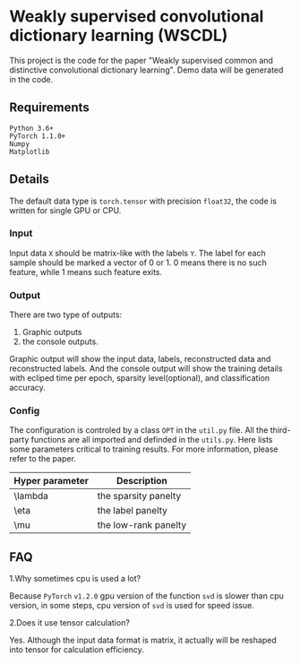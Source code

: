 # Weakly supervised convolutional dictionary learning (WSCDL)

This project is the code for the paper "Weakly supervised common and distinctive convolutional dictionary learning". Demo data will be generated in the code.
## Requirements
```
Python 3.6+
PyTorch 1.1.0+
Numpy
Matplotlib
```
## Details
The default data type is `torch.tensor` with precision `float32`, the code is written for single
GPU or CPU. 
### Input
Input data `X` should be matrix-like with the labels `Y`. The label for each sample should be marked a vector of 0 or 1. 0 means there is no such feature, while 1 means such feature exits.

### Output
There are two type of outputs: 
1. Graphic outputs
2. the console outputs. 

Graphic output will show the input data, labels, reconstructed data and reconstructed labels. 
And the console output will show the training details with ecliped time per epoch, sparsity level(optional), and classification accuracy.

### Config
The configuration is controled by a class `OPT` in the `util.py` file. All the third-party functions are all imported and definded in the `utils.py`.
Here lists some parameters critical to training results. For more information, please refer to the paper.

| Hyper parameter | Description |
| --------------- | ----------- |
| \lambda | the sparsity panelty |
| \eta | the label panelty |
| \mu | the low-rank panelty |

## FAQ
1.Why sometimes cpu is used a lot?

Because `PyTorch` `v1.2.0` gpu version of the function `svd` is slower than cpu version, in some steps, cpu version of `svd` is used for speed issue.

2.Does it use tensor calculation?

Yes. Although the input data format is matrix, it actually will be reshaped into tensor for calculation efficiency.

